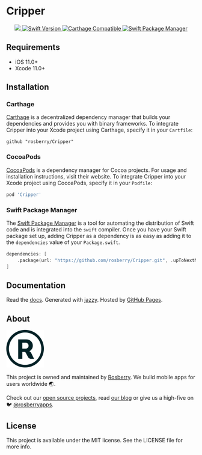 # Cripper
<p align="center">
    <a href="https://github.com/rosberry/Cripper/actions">
      <img src="https://github.com/rosberry/Cripper/workflows/Build/badge.svg" />
    </a>
    <a href="https://swift.org/">
        <img src="https://img.shields.io/badge/swift-5.0-orange.svg" alt="Swift Version" />
    </a>
    <a href="https://github.com/Carthage/Carthage">
        <img src="https://img.shields.io/badge/Carthage-compatible-green.svg" alt="Carthage Compatible" />
    </a>
    <a href="https://github.com/apple/swift-package-manager">
        <img src="https://img.shields.io/badge/spm-compatible-brightgreen.svg?style=flat" alt="Swift Package Manager" />
    </a>
</p>

## Requirements

- iOS 11.0+
- Xcode 11.0+

## Installation

### Carthage

[Carthage](https://github.com/Carthage/Carthage) is a decentralized dependency manager that builds your dependencies and provides you with binary frameworks. To integrate Cripper into your Xcode project using Carthage, specify it in your `Cartfile`:

```ogdl
github "rosberry/Cripper"
```

### CocoaPods

[CocoaPods](https://cocoapods.org) is a dependency manager for Cocoa projects. For usage and installation instructions, visit their website. To integrate Cripper into your Xcode project using CocoaPods, specify it in your `Podfile`:

```ruby
pod 'Cripper'
```

### Swift Package Manager

The [Swift Package Manager](https://swift.org/package-manager/) is a tool for automating the distribution of Swift code and is integrated into the `swift` compiler. Once you have your Swift package set up, adding Cripper as a dependency is as easy as adding it to the `dependencies` value of your `Package.swift`.

```swift
dependencies: [
    .package(url: "https://github.com/rosberry/Cripper.git", .upToNextMajor(from: "1.0.0"))
]
```

## Documentation

Read the [docs](https://rosberry.github.io/Cripper). Generated with [jazzy](https://github.com/realm/jazzy). Hosted by [GitHub Pages](https://pages.github.com).

## About

<img src="https://github.com/rosberry/Foundation/blob/master/Assets/full_logo.png?raw=true" height="100" />

This project is owned and maintained by [Rosberry](http://rosberry.com). We build mobile apps for users worldwide 🌏.

Check out our [open source projects](https://github.com/rosberry), read [our blog](https://medium.com/@Rosberry) or give us a high-five on 🐦 [@rosberryapps](http://twitter.com/RosberryApps).

## License

This project is available under the MIT license. See the LICENSE file for more info.

